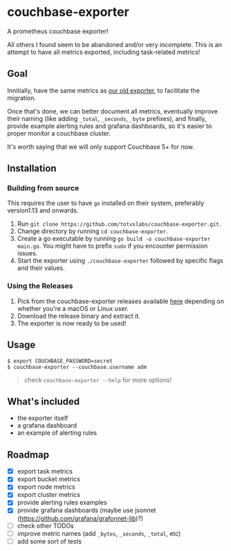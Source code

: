 # couchbase-exporter

A prometheus couchbase exporter!

All others I found seem to be abandoned and/or very incomplete. This is an attempt to
have all metrics exported, including task-related metrics!

## Goal

Innitially, have the same metrics as [our old exporter](https://github.com/brunopsoares/prometheus_couchbase_exporter),
to facilitate the migration.

Once that's done, we can better document all metrics, eventually improve their
naming (like adding `_total`, `_seconds`, `_byte` prefixes), and finally,
provide example alerting rules and grafana dashboards, so it's easier to
proper monitor a couchbase cluster.

It's worth saying that we will only support Couchbase 5+ for now.

## Installation

### Building from source
This requires the user to have `go` installed on their system, preferably version1.13 and onwards.  
1. Run `git clone https://github.com/totvslabs/couchbase-exporter.git`.
2. Change directory by running `cd couchbase-exporter`.
3. Create a go executable by running `go build -o couchbase-exporter main.go`. You might have to prefix `sudo` if you encounter permission issues.
4. Start the exporter using `./couchbase-exporter` followed by specific flags and their values.

### Using the Releases

1. Pick from the couchbase-exporter releases available [here](https://github.com/totvslabs/couchbase-exporter/releases) depending on whether you're a macOS or Linux user.
2. Download the release binary and extract it.
3. The exporter is now ready to be used!

## Usage

```console
$ export COUCHBASE_PASSWORD=secret
$ couchbase-exporter --couchbase.username adm
```

> check `couchbase-exporter --help` for more options!

## What's included

- the exporter itself
- a grafana dashboard
- an example of alerting rules

## Roadmap

- [x] export task metrics
- [x] export bucket metrics
- [x] export node metrics
- [x] export cluster metrics
- [x] provide alerting rules examples
- [x] provide grafana dashboards (maybe use jsonnet (https://github.com/grafana/grafonnet-lib)?)
- [ ] check other TODOs
- [ ] improve metric names (add `_bytes`, `_seconds`, `_total`, etc)
- [ ] add some sort of tests

<!--
TODO: when the needed PRs get merged into grafonnet, stop using my fork
 -->

